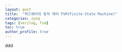 ```yaml
---
layout: post
title:  "하드웨어의 동작 제어 FSM(Finite-State Machine)"
categories: zynq
tags: [verilog, fsm]
toc: true
author_profile: true
---
```


ddd